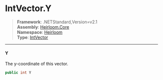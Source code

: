 # IntVector.Y

> **Framework**: .NETStandard,Version=v2.1  
> **Assembly**: [Heirloom.Core][0]  
> **Namespace**: [Heirloom][0]  
> **Type**: [IntVector][1]  

--------------------------------------------------------------------------------

#### Y

The y-coordinate of this vector.

```cs
public int Y
```

[0]: ..\Heirloom.Core.md
[1]: Heirloom.IntVector.md
